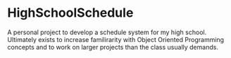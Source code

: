 # HighSchoolSchedule
A personal project to develop a schedule system for my high school.
Ultimately exists to increase familirarity with Object Oriented Programming concepts and to work on larger projects than the class usually demands.
